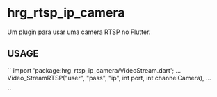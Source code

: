 # hrg_rtsp_ip_camera

Um plugin para usar uma camera RTSP no Flutter.

## USAGE

``
import 'package:hrg_rtsp_ip_camera/VideoStream.dart';
...
Video_StreamRTSP("user", "pass", "ip", int port, int channelCamera),
...

``
